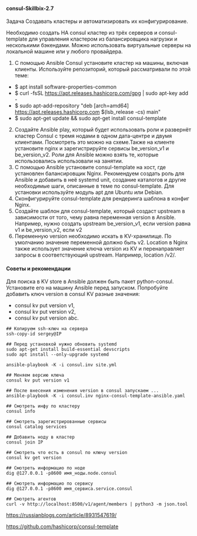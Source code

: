#### consul-Skillbix-2.7

Задача
Создавать кластеры и автоматизировать их конфигурирование.

Необходимо создать HA consul кластер из трёх серверов и consul-template для управления кластером из балансировщика нагрузки и несколькими бэкендами.
Можно использовать виртуальные серверы на локальной машине или у любого провайдера.

1. С помощью Ansible Consul установите кластер на машины, включая клиенты.
Используйте репозиторий, который рассматривали по этой теме:

- $ apt install software-properties-common
- $ curl -fsSL https://apt.releases.hashicorp.com/gpg | sudo apt-key add -
- $ sudo apt-add-repository "deb [arch=amd64] https://apt.releases.hashicorp.com $(lsb_release -cs) main"
- $ sudo apt-get update && sudo apt-get install consul-template

2. Создайте Ansible play, который будет использовать роли и развернёт кластер Consul с тремя нодами в одном дата-центре и двумя клиентами. Посмотреть это можно на схеме.Также на клиенте установите nginx и зарегистрируйте сервисы be_version_v1 и be_version_v2. Роли для Ansible можно взять те, которые использовались использовали на занятии. 
3. С помощью Ansible установите consul-template на хост, где установлен балансировщик Nginx. Рекомендуем создать роль для Ansible и добавить в неё systemd unit, создание каталогов и другие необходимые шаги, описанные в теме по consul-template. Для установки используйте модуль apt для Ubuntu или Debian. 
4. Сконфигурируйте consul-template для рендеринга шаблона в конфиг Nginx.
5. Создайте шаблон для consul-template, который создаст upstream в зависимости от того, чему равна переменная version в Ansible. Например, нужно создать upstream be_version_v1, если version равна v1 и be_version_v2, если v2     
6. Переменную version необходимо искать в KV-хранилище. По умолчанию значение переменной должно быть v2.
Location в Nginx также использует значение ключа version из KV и перенаправляет запросы в соответствующий upstream. Например, location /v2/.

#### Советы и рекомендации
Для поиска в KV store в Ansible должен быть пакет python-consul. Установите его на машину Ansible перед запуском.
Попробуйте добавить ключ version в consul KV разные значения:
- consul kv put version v1,
- consul kv put version v2,
- consul kv put version abc.


```
## Копируем ssh-ключ на сервера
ssh-copy-id sergey@IP

## Перед установкой нужно обновить systemd
sudo apt-get install build-essential devscripts
sudo apt install --only-upgrade systemd

ansible-playbook -K -i consul.inv site.yml

## Меняем версию ключа
consul kv put version v1

## После внесения изменения version в consul запускаем ...
ansible-playbook -K -i consul.inv nginx-consul-template-ansible.yaml

## Смотреть инфу по кластеру
consul info

## Смотреть зарегистрированные сервисы
consul catalog services

## Добавить ноду в кластер
consul join IP

## Смотреть что есть в consul по ключу version
consul kv get version

## Смотреть информацио по ноде 
dig @127.0.0.1 -p8600 имя_ноды.node.consul

## Смотреть информацио по сервису 
dig @127.0.0.1 -p8600 имя_сервиса.service.consul

## Смотреть агентов
curl -v http://localhost:8500/v1/agent/members | python3 -m json.tool

```

https://russianblogs.com/article/8931547619/

https://github.com/hashicorp/consul-template
